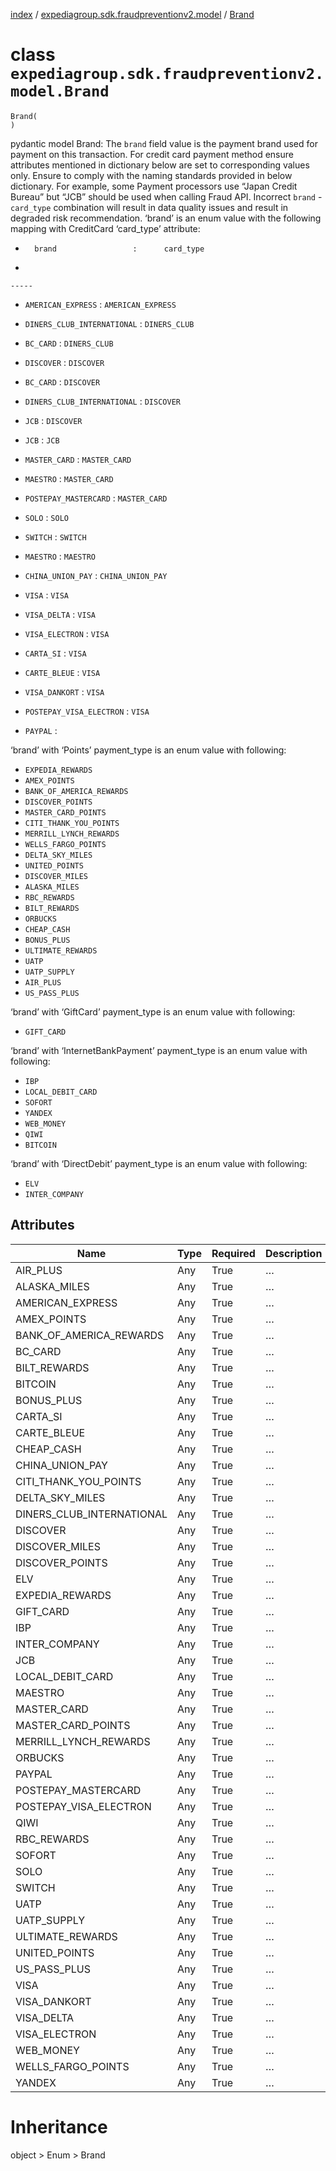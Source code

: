[index](index.md) /
[expediagroup.sdk.fraudpreventionv2.model](expediagroup.sdk.fraudpreventionv2.model.md)
/ [Brand](Brand.md)

# class `expediagroup.sdk.fraudpreventionv2.model.Brand`

```
Brand(
)
```

pydantic model Brand: The `brand` field value is the payment brand used
for payment on this transaction. For credit card payment method ensure
attributes mentioned in dictionary below are set to corresponding values
only. Ensure to comply with the naming standards provided in below
dictionary. For example, some Payment processors use “Japan Credit
Bureau” but “JCB” should be used when calling Fraud API. Incorrect
`brand` - `card_type` combination will result in data quality issues and
result in degraded risk recommendation. ‘brand’ is an enum value with
the following mapping with CreditCard ‘card_type’ attribute:

- ```
    brand                 :      card_type
  ```
-

```
-----
```

- `AMERICAN_EXPRESS` : `AMERICAN_EXPRESS`

- `DINERS_CLUB_INTERNATIONAL` : `DINERS_CLUB`

- `BC_CARD` : `DINERS_CLUB`

- `DISCOVER` : `DISCOVER`

- `BC_CARD` : `DISCOVER`

- `DINERS_CLUB_INTERNATIONAL` : `DISCOVER`

- `JCB` : `DISCOVER`

- `JCB` : `JCB`

- `MASTER_CARD` : `MASTER_CARD`

- `MAESTRO` : `MASTER_CARD`

- `POSTEPAY_MASTERCARD` : `MASTER_CARD`

- `SOLO` : `SOLO`

- `SWITCH` : `SWITCH`

- `MAESTRO` : `MAESTRO`

- `CHINA_UNION_PAY` : `CHINA_UNION_PAY`

- `VISA` : `VISA`

- `VISA_DELTA` : `VISA`

- `VISA_ELECTRON` : `VISA`

- `CARTA_SI` : `VISA`

- `CARTE_BLEUE` : `VISA`

- `VISA_DANKORT` : `VISA`

- `POSTEPAY_VISA_ELECTRON` : `VISA`

- `PAYPAL` :

‘brand’ with ‘Points’ payment_type is an enum value with following:

- `EXPEDIA_REWARDS`
- `AMEX_POINTS`
- `BANK_OF_AMERICA_REWARDS`
- `DISCOVER_POINTS`
- `MASTER_CARD_POINTS`
- `CITI_THANK_YOU_POINTS`
- `MERRILL_LYNCH_REWARDS`
- `WELLS_FARGO_POINTS`
- `DELTA_SKY_MILES`
- `UNITED_POINTS`
- `DISCOVER_MILES`
- `ALASKA_MILES`
- `RBC_REWARDS`
- `BILT_REWARDS`
- `ORBUCKS`
- `CHEAP_CASH`
- `BONUS_PLUS`
- `ULTIMATE_REWARDS`
- `UATP`
- `UATP_SUPPLY`
- `AIR_PLUS`
- `US_PASS_PLUS`

‘brand’ with ‘GiftCard’ payment_type is an enum value with following:

- `GIFT_CARD`

‘brand’ with ‘InternetBankPayment’ payment_type is an enum value with
following:

- `IBP`
- `LOCAL_DEBIT_CARD`
- `SOFORT`
- `YANDEX`
- `WEB_MONEY`
- `QIWI`
- `BITCOIN`

‘brand’ with ‘DirectDebit’ payment_type is an enum value with
following:

- `ELV`
- `INTER_COMPANY`

## Attributes

| Name                      | Type | Required | Description |
| ------------------------- | ---- | -------- | ----------- |
| AIR_PLUS                  | Any  | True     | …           |
| ALASKA_MILES              | Any  | True     | …           |
| AMERICAN_EXPRESS          | Any  | True     | …           |
| AMEX_POINTS               | Any  | True     | …           |
| BANK_OF_AMERICA_REWARDS   | Any  | True     | …           |
| BC_CARD                   | Any  | True     | …           |
| BILT_REWARDS              | Any  | True     | …           |
| BITCOIN                   | Any  | True     | …           |
| BONUS_PLUS                | Any  | True     | …           |
| CARTA_SI                  | Any  | True     | …           |
| CARTE_BLEUE               | Any  | True     | …           |
| CHEAP_CASH                | Any  | True     | …           |
| CHINA_UNION_PAY           | Any  | True     | …           |
| CITI_THANK_YOU_POINTS     | Any  | True     | …           |
| DELTA_SKY_MILES           | Any  | True     | …           |
| DINERS_CLUB_INTERNATIONAL | Any  | True     | …           |
| DISCOVER                  | Any  | True     | …           |
| DISCOVER_MILES            | Any  | True     | …           |
| DISCOVER_POINTS           | Any  | True     | …           |
| ELV                       | Any  | True     | …           |
| EXPEDIA_REWARDS           | Any  | True     | …           |
| GIFT_CARD                 | Any  | True     | …           |
| IBP                       | Any  | True     | …           |
| INTER_COMPANY             | Any  | True     | …           |
| JCB                       | Any  | True     | …           |
| LOCAL_DEBIT_CARD          | Any  | True     | …           |
| MAESTRO                   | Any  | True     | …           |
| MASTER_CARD               | Any  | True     | …           |
| MASTER_CARD_POINTS        | Any  | True     | …           |
| MERRILL_LYNCH_REWARDS     | Any  | True     | …           |
| ORBUCKS                   | Any  | True     | …           |
| PAYPAL                    | Any  | True     | …           |
| POSTEPAY_MASTERCARD       | Any  | True     | …           |
| POSTEPAY_VISA_ELECTRON    | Any  | True     | …           |
| QIWI                      | Any  | True     | …           |
| RBC_REWARDS               | Any  | True     | …           |
| SOFORT                    | Any  | True     | …           |
| SOLO                      | Any  | True     | …           |
| SWITCH                    | Any  | True     | …           |
| UATP                      | Any  | True     | …           |
| UATP_SUPPLY               | Any  | True     | …           |
| ULTIMATE_REWARDS          | Any  | True     | …           |
| UNITED_POINTS             | Any  | True     | …           |
| US_PASS_PLUS              | Any  | True     | …           |
| VISA                      | Any  | True     | …           |
| VISA_DANKORT              | Any  | True     | …           |
| VISA_DELTA                | Any  | True     | …           |
| VISA_ELECTRON             | Any  | True     | …           |
| WEB_MONEY                 | Any  | True     | …           |
| WELLS_FARGO_POINTS        | Any  | True     | …           |
| YANDEX                    | Any  | True     | …           |

# Inheritance

object > Enum > Brand
